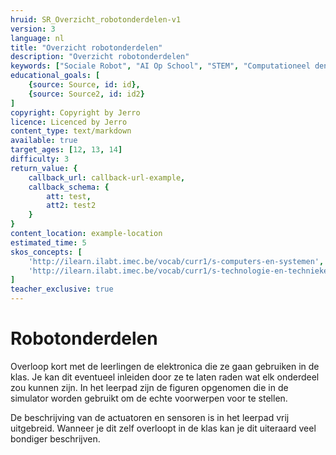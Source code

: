 ```yaml
---
hruid: SR_Overzicht_robotonderdelen-v1
version: 3
language: nl
title: "Overzicht robotonderdelen"
description: "Overzicht robotonderdelen"
keywords: ["Sociale Robot", "AI Op School", "STEM", "Computationeel denken", "Grafisch programmeren"]
educational_goals: [
    {source: Source, id: id}, 
    {source: Source2, id: id2}
]
copyright: Copyright by Jerro
licence: Licenced by Jerro
content_type: text/markdown
available: true
target_ages: [12, 13, 14]
difficulty: 3
return_value: {
    callback_url: callback-url-example,
    callback_schema: {
        att: test,
        att2: test2
    }
}
content_location: example-location
estimated_time: 5
skos_concepts: [
    'http://ilearn.ilabt.imec.be/vocab/curr1/s-computers-en-systemen', 
    'http://ilearn.ilabt.imec.be/vocab/curr1/s-technologie-en-technieken'
]
teacher_exclusive: true
---
```

# Robotonderdelen
Overloop kort met de leerlingen de elektronica die ze gaan gebruiken in de klas. Je kan dit eventueel inleiden door ze te laten raden wat elk onderdeel zou kunnen zijn.
In het leerpad zijn de figuren opgenomen die in de simulator worden gebruikt om de echte voorwerpen voor te stellen.

De beschrijving van de actuatoren en sensoren is in het leerpad vrij uitgebreid. Wanneer je dit zelf overloopt in de klas kan je dit uiteraard veel bondiger beschrijven.